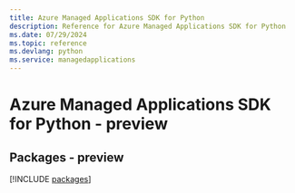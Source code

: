 ```yaml
---
title: Azure Managed Applications SDK for Python
description: Reference for Azure Managed Applications SDK for Python
ms.date: 07/29/2024
ms.topic: reference
ms.devlang: python
ms.service: managedapplications
---
```

# Azure Managed Applications SDK for Python - preview
## Packages - preview
[!INCLUDE [packages](managed-applications-index.md)]